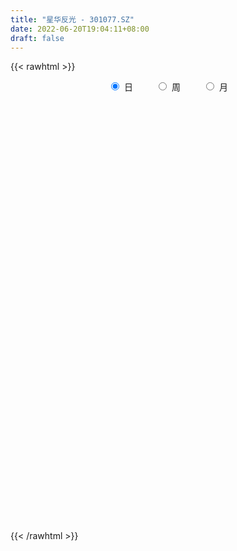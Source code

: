 ```yaml
---
title: "星华反光 - 301077.SZ"
date: 2022-06-20T19:04:11+08:00
draft: false
---
```

{{< rawhtml >}}
    <div style="text-align: center">
        <label style="padding: 1rem;"><input style="margin-right: .5rem" type="radio" name="period" value="D" checked onclick="period_change(this)">日</label>
        <label style="padding: 1rem;"><input style="margin-right: .5rem" type="radio" name="period" value="W" onclick="period_change(this)">周</label>
        <label style="padding: 1rem;"><input style="margin-right: .5rem" type="radio" name="period" value="M" onclick="period_change(this)">月</label>
    </div>
    <div id="chart" style="height: 700px;"></div> 
    <script type="text/javascript">
        const D_v = [69848.27,49974.38,35508.04,29360.31,27791.47,21966.24,17944.95,22926.25,16722.47,16432.07,16468.19,14114.3,10423.95,16427.89,13972.43,12069.68,9568.3,14312.41,18096.61,11656.69,15908.78,12917.86,9851.28,32698.77,18167.44,28703.83,31252.49,30876.02,29233.3,16749.63,12951.19,9727.98,13251.62,15409.76,15729.26,35309.49,19834.56,16283.53,14687.84,11294.59,13299.86,6342.0,10678.72,9332.73,4594.08,7747.98,4587.55,6183.71,5731.47,9181.47,12844.63,10219.67,11370.07,4232.0,5123.0,5406.63,8966.0,3273.6,3128.0,4194.47,3950.0,4565.22,5319.6,5850.76,3959.0,4328.39,16252.04,12553.39,7716.0,6882.0,7692.0,5753.6,11682.0,3621.0,7227.0,3391.0,2991.47,6142.0,3037.01,3853.01,3383.0,2912.44,2396.0,2441.95,2471.0,4113.8,2348.33,2687.01,3645.01,2657.0,2589.0,2110.0,3156.0,3644.0,5449.0,3078.59,3279.55,2553.0,3152.0,9157.55,5252.0,5045.0,5612.0,4189.0,3243.0,4435.9,3093.04,3959.0,3206.0,2993.0,2230.0,2722.0,12288.32,5969.0,4289.0,3638.1,4391.96,3071.04,4019.2,7774.28,4134.0,2792.88,3264.0,3074.0,2767.0,2288.0,2402.0,2407.0,4585.12,2821.0,2187.0,3235.87,5242.87,9361.87,56780.09,49639.45,38528.58,23022.31,26236.35,22243.35,18687.68,16970.93,13784.68,14914.29,13698.0,11948.78,9511.77,9349.77,9711.4,27976.47,16002.77,17379.49,20178.83,28572.0,24552.04,22117.32,13879.0,22333.1,16269.0,17930.45,19926.68,21456.32,17045.84,13638.44,9863.0,11393.44,13144.54,11224.44,9036.59,9211.66,12560.57]
const D_histogram = [0.0,-0.6962507123,-1.3747212052,-1.6561794979,-1.7857789295,-1.8348592668,-1.732904942,-1.4668423835,-1.2616865651,-1.1038612327,-1.0140062823,-0.9117171726,-0.7921552164,-0.5756080452,-0.4889162422,-0.4710910408,-0.3724845382,-0.1580047755,0.0639738288,0.2661067344,0.4516180316,0.5342704793,0.6266745843,0.9678074341,1.1282144533,1.3366734854,1.5708489217,1.8059249328,1.5286248411,1.3796571688,1.1460353987,0.9583336023,0.8453595562,0.8112987291,0.7679233392,0.9145153699,0.8908849701,0.6812749597,0.4481330117,0.3601371581,0.1141901784,-0.0170991814,-0.2546732138,-0.4577615687,-0.5254371486,-0.4575446633,-0.4054761428,-0.3147151782,-0.213315729,-0.0851887318,0.0933732363,0.1395347906,-0.0225574768,-0.0775252344,-0.1273852455,-0.1819887419,-0.3288237808,-0.3788785223,-0.3596803423,-0.3157695112,-0.2496551486,-0.1418883736,-0.0229132431,-0.0486018551,-0.0128957986,0.0013747941,0.2241824788,0.3529934478,0.4351155451,0.390141657,0.3595104739,0.3565243065,0.1462094482,0.043189501,-0.1723492613,-0.286538584,-0.3560920346,-0.5591367986,-0.6175911234,-0.7041151659,-0.6482916397,-0.4963998926,-0.3332451244,-0.1727387523,-0.08764484,-0.0145120481,0.0460467262,0.06864139,0.1477865975,0.1819478121,0.2029392174,0.2338965736,0.1802379086,0.2182590284,0.1446885722,0.1272315029,0.0894108153,0.1095285209,0.1487022319,0.2561396554,0.2757031657,0.2825692628,0.1285868628,-0.045681186,-0.1270596783,-0.185228158,-0.3038733177,-0.5103096455,-0.5472741238,-0.4958916716,-0.4015473935,-0.2517589419,-0.0259960805,0.0837244172,0.1466780868,0.1460522914,0.0452874377,-0.0639239958,0.0080451463,0.1891455087,0.2774746613,0.3126046621,0.2486569161,0.2447336962,0.1070492116,0.0399182223,-0.0848622125,-0.1682039814,-0.3286723649,-0.3298481533,-0.2463234175,-0.1301197104,-0.0317754871,0.1224057741,0.8629040965,0.6901325074,0.7578039688,0.6384158091,0.7154632417,0.8620998109,0.9322971132,0.8951721739,0.8653522718,0.7388700122,0.5937622795,0.5242823769,0.4580649441,0.327396492,0.234549003,0.3260928714,0.3662088686,0.2805321787,0.0758288058,-2.0576722631,-3.3601104706,-4.0287059974,-4.2270721446,-4.127905362,-3.8208100894,-3.3907793099,-2.874897053,-2.4003623483,-1.9437068749,-1.5311680001,-1.1114480215,-0.7098871493,-0.3391405614,-0.0401933104,0.2026390434,0.4047662578,0.6126197275]
const D_fast = [0.0,-0.8703133903,-1.8924641845,-2.5879673517,-3.1640115157,-3.6718066697,-4.0030785804,-4.1037266178,-4.2139924406,-4.3321324164,-4.4957790366,-4.6214192201,-4.6998960679,-4.627250908,-4.6627881655,-4.7627357244,-4.7572503563,-4.5822717874,-4.344299726,-4.0756401368,-3.7772243317,-3.5610042641,-3.311931513,-2.7288468047,-2.2863861723,-1.7437587688,-1.116871102,-0.4303138577,-0.3254577391,-0.1295111192,-0.0766240397,-0.0247424355,0.0736234074,0.2423872626,0.3909927075,0.7662135807,0.9653044234,0.926013153,0.8049044578,0.8069428938,0.5895434587,0.4539793036,0.1527369677,-0.1647917794,-0.3638266465,-0.410320327,-0.4596208422,-0.4475386721,-0.3994681551,-0.2926383409,-0.0907330638,-0.0096878117,-0.1774194483,-0.2517685146,-0.3334748371,-0.4335755189,-0.662616503,-0.8073908751,-0.8781127807,-0.9131443274,-0.909443752,-0.8371490704,-0.7239022506,-0.7617413264,-0.7292592196,-0.7146449283,-0.4357916239,-0.2187322929,-0.0278313094,0.0247302168,0.0839766522,0.1701215614,-0.0036409349,-0.0958635068,-0.3544895845,-0.5403135532,-0.6988900124,-1.041718976,-1.2545710817,-1.5171239157,-1.6233732994,-1.5955815254,-1.5157380384,-1.3984163544,-1.335233652,-1.2657288721,-1.1936584164,-1.153903405,-1.0378115482,-0.9581633806,-0.8864371709,-0.7970056713,-0.8056048591,-0.7130189822,-0.7504172954,-0.736066489,-0.7515344727,-0.7040346369,-0.6276853679,-0.4562130305,-0.3677237288,-0.290215316,-0.4120510004,-0.5977393457,-0.7108827576,-0.8153582768,-1.0099717659,-1.343985505,-1.5177685143,-1.59035898,-1.5964015503,-1.5095528341,-1.2902889929,-1.1596373908,-1.0600141996,-1.0241269221,-1.1135699164,-1.2387623488,-1.1647819201,-0.9363951806,-0.7786973626,-0.6654161963,-0.6671997133,-0.6099395091,-0.7208616909,-0.7780131246,-0.9240091125,-1.0494018767,-1.2920383515,-1.3756761782,-1.3537322968,-1.2700585173,-1.1796581657,-0.994875461,-0.0386511145,-0.0388895767,0.2182328768,0.2584486695,0.5143619125,0.8765234344,1.179795015,1.3664631192,1.552981285,1.6112165285,1.6145493656,1.6761400572,1.7244388605,1.6756195314,1.6414092931,1.8144763794,1.9461445937,1.9306009486,1.744854777,-0.9030643577,-3.0455301828,-4.7213022089,-5.9764363922,-6.9092459502,-7.5573531999,-7.9750172479,-8.1778592543,-8.3034151367,-8.332686382,-8.3029395072,-8.161081534,-7.9369924492,-7.6510310015,-7.3621320781,-7.0686399635,-6.7653211846,-6.4043127831]
const D_slow = [0.0,-0.1740626781,-0.5177429794,-0.9317878538,-1.3782325862,-1.8369474029,-2.2701736384,-2.6368842343,-2.9523058755,-3.2282711837,-3.4817727543,-3.7097020474,-3.9077408515,-4.0516428628,-4.1738719234,-4.2916446836,-4.3847658181,-4.424267012,-4.4082735548,-4.3417468712,-4.2288423633,-4.0952747434,-3.9386060974,-3.6966542388,-3.4146006255,-3.0804322542,-2.6877200237,-2.2362387905,-1.8540825802,-1.509168288,-1.2226594384,-0.9830760378,-0.7717361488,-0.5689114665,-0.3769306317,-0.1483017892,0.0744194533,0.2447381932,0.3567714462,0.4468057357,0.4753532803,0.4710784849,0.4074101815,0.2929697893,0.1616105022,0.0472243363,-0.0541446994,-0.1328234939,-0.1861524262,-0.2074496091,-0.1841063,-0.1492226024,-0.1548619716,-0.1742432802,-0.2060895916,-0.251586777,-0.3337927222,-0.4285123528,-0.5184324384,-0.5973748162,-0.6597886033,-0.6952606967,-0.7009890075,-0.7131394713,-0.7163634209,-0.7160197224,-0.6599741027,-0.5717257407,-0.4629468545,-0.3654114402,-0.2755338217,-0.1864027451,-0.1498503831,-0.1390530078,-0.1821403232,-0.2537749692,-0.3427979778,-0.4825821775,-0.6369799583,-0.8130087498,-0.9750816597,-1.0991816329,-1.182492914,-1.2256776021,-1.2475888121,-1.2512168241,-1.2397051425,-1.222544795,-1.1855981456,-1.1401111926,-1.0893763883,-1.0309022449,-0.9858427677,-0.9312780106,-0.8951058676,-0.8632979919,-0.840945288,-0.8135631578,-0.7763875998,-0.712352686,-0.6434268945,-0.5727845788,-0.5406378631,-0.5520581596,-0.5838230792,-0.6301301187,-0.7060984482,-0.8336758595,-0.9704943905,-1.0944673084,-1.1948541568,-1.2577938922,-1.2642929124,-1.2433618081,-1.2066922864,-1.1701792135,-1.1588573541,-1.1748383531,-1.1728270665,-1.1255406893,-1.056172024,-0.9780208584,-0.9158566294,-0.8546732053,-0.8279109025,-0.8179313469,-0.8391469,-0.8811978954,-0.9633659866,-1.0458280249,-1.1074088793,-1.1399388069,-1.1478826787,-1.1172812351,-0.901555211,-0.7290220841,-0.5395710919,-0.3799671397,-0.2011013292,0.0144236235,0.2474979018,0.4712909453,0.6876290132,0.8723465163,1.0207870861,1.1518576804,1.2663739164,1.3482230394,1.4068602901,1.488383508,1.5799357251,1.6500687698,1.6690259713,1.1546079055,0.3145802878,-0.6925962115,-1.7493642477,-2.7813405882,-3.7365431105,-4.584237938,-5.3029622013,-5.9030527883,-6.3889795071,-6.7717715071,-7.0496335125,-7.2271052998,-7.3118904402,-7.3219387677,-7.2712790069,-7.1700874424,-7.0169325106]
const D_data = [['2021-09-30', 79.0, 73.8, 73.48, 95.0],['2021-10-08', 70.0, 62.89, 62.85, 70.0],['2021-10-11', 61.18, 58.5, 58.36, 61.66],['2021-10-12', 58.0, 59.55, 57.38, 60.97],['2021-10-13', 58.23, 58.79, 57.47, 61.28],['2021-10-14', 57.67, 57.63, 57.01, 58.56],['2021-10-15', 57.85, 57.94, 57.1, 58.3],['2021-10-18', 58.0, 59.36, 57.32, 60.66],['2021-10-19', 58.44, 58.38, 57.92, 59.33],['2021-10-20', 58.8, 57.38, 57.25, 58.8],['2021-10-21', 57.1, 55.87, 55.85, 57.7],['2021-10-22', 55.07, 55.26, 54.58, 55.98],['2021-10-25', 55.14, 54.85, 54.03, 55.19],['2021-10-26', 54.46, 55.86, 54.4, 56.48],['2021-10-27', 55.18, 54.04, 54.02, 55.48],['2021-10-28', 54.22, 52.47, 52.35, 54.8],['2021-10-29', 52.9, 52.84, 52.21, 53.35],['2021-11-01', 53.0, 54.3, 52.4, 55.19],['2021-11-02', 54.04, 54.91, 54.01, 55.9],['2021-11-03', 54.75, 55.32, 54.51, 56.0],['2021-11-04', 55.45, 55.84, 54.6, 56.3],['2021-11-05', 55.71, 55.08, 54.83, 56.24],['2021-11-08', 55.0, 55.57, 54.6, 55.57],['2021-11-09', 56.48, 59.96, 56.45, 60.8],['2021-11-10', 58.61, 59.39, 58.6, 59.98],['2021-11-11', 59.09, 61.52, 58.7, 62.85],['2021-11-12', 61.07, 63.8, 60.03, 64.96],['2021-11-15', 63.05, 66.09, 62.65, 66.09],['2021-11-16', 65.0, 60.6, 60.54, 65.47],['2021-11-17', 60.73, 61.98, 60.68, 62.45],['2021-11-18', 61.22, 60.7, 60.63, 62.33],['2021-11-19', 60.6, 60.82, 60.2, 61.5],['2021-11-22', 60.84, 61.54, 60.27, 62.24],['2021-11-23', 61.6, 62.7, 60.81, 62.72],['2021-11-24', 62.93, 62.94, 61.72, 63.08],['2021-11-25', 63.16, 66.24, 62.88, 67.49],['2021-11-26', 65.5, 65.16, 63.9, 65.73],['2021-11-29', 63.59, 62.85, 62.54, 63.86],['2021-11-30', 62.99, 61.85, 61.56, 63.75],['2021-12-01', 61.77, 63.18, 61.27, 63.3],['2021-12-02', 62.8, 60.55, 60.36, 62.83],['2021-12-03', 60.88, 61.07, 60.51, 61.38],['2021-12-06', 61.33, 58.69, 58.5, 61.33],['2021-12-07', 58.8, 57.69, 57.01, 59.6],['2021-12-08', 57.69, 58.29, 57.58, 58.7],['2021-12-09', 58.3, 59.61, 57.96, 59.78],['2021-12-10', 59.06, 59.39, 58.97, 59.85],['2021-12-13', 59.39, 59.96, 58.9, 60.19],['2021-12-14', 59.87, 60.38, 59.48, 60.51],['2021-12-15', 60.01, 61.19, 59.87, 61.2],['2021-12-16', 61.22, 62.63, 60.6, 62.65],['2021-12-17', 62.78, 61.65, 61.58, 63.3],['2021-12-20', 61.1, 58.75, 58.61, 61.1],['2021-12-21', 58.83, 59.44, 58.6, 59.48],['2021-12-22', 59.12, 59.11, 59.08, 59.99],['2021-12-23', 59.0, 58.61, 58.26, 59.43],['2021-12-24', 58.65, 56.66, 56.4, 59.08],['2021-12-27', 56.68, 57.0, 56.18, 57.28],['2021-12-28', 57.47, 57.42, 57.03, 57.47],['2021-12-29', 57.5, 57.55, 56.84, 57.96],['2021-12-30', 57.54, 57.81, 57.27, 58.14],['2021-12-31', 57.83, 58.55, 57.72, 58.88],['2022-01-04', 58.17, 59.14, 58.15, 59.15],['2022-01-05', 59.0, 57.45, 57.34, 59.06],['2022-01-06', 57.02, 58.12, 56.95, 58.65],['2022-01-07', 58.22, 57.88, 57.6, 58.55],['2022-01-10', 57.88, 61.13, 57.45, 61.2],['2022-01-11', 61.24, 61.05, 60.53, 61.71],['2022-01-12', 60.86, 61.28, 60.86, 61.7],['2022-01-13', 61.02, 60.06, 59.83, 61.27],['2022-01-14', 60.46, 60.29, 59.79, 62.27],['2022-01-17', 60.12, 60.8, 59.3, 61.17],['2022-01-18', 60.57, 57.8, 57.8, 60.8],['2022-01-19', 58.08, 58.35, 57.66, 58.56],['2022-01-20', 58.6, 56.0, 55.8, 58.6],['2022-01-21', 55.94, 56.16, 55.62, 56.39],['2022-01-24', 55.73, 55.92, 55.22, 56.16],['2022-01-25', 55.92, 53.08, 53.0, 55.92],['2022-01-26', 53.49, 53.63, 52.9, 53.8],['2022-01-27', 53.5, 52.25, 52.21, 53.53],['2022-01-28', 52.35, 53.28, 52.08, 53.58],['2022-02-07', 53.8, 54.44, 53.79, 54.98],['2022-02-08', 54.14, 54.94, 54.11, 54.99],['2022-02-09', 54.99, 55.41, 54.71, 55.45],['2022-02-10', 55.4, 54.85, 54.65, 55.4],['2022-02-11', 54.47, 54.91, 54.46, 55.99],['2022-02-14', 54.36, 54.95, 53.78, 55.1],['2022-02-15', 54.95, 54.57, 54.0, 55.49],['2022-02-16', 54.3, 55.47, 54.3, 55.8],['2022-02-17', 55.47, 55.18, 55.03, 55.8],['2022-02-18', 55.0, 55.16, 54.24, 55.26],['2022-02-21', 54.9, 55.45, 54.77, 55.5],['2022-02-22', 55.0, 54.35, 54.12, 55.02],['2022-02-23', 54.34, 55.48, 54.16, 55.49],['2022-02-24', 55.02, 54.0, 53.38, 55.99],['2022-02-25', 54.31, 54.44, 54.24, 55.19],['2022-02-28', 54.7, 54.0, 53.3, 54.7],['2022-03-01', 53.84, 54.64, 53.84, 54.85],['2022-03-02', 54.02, 55.03, 54.01, 55.05],['2022-03-03', 55.5, 56.34, 54.63, 57.48],['2022-03-04', 56.12, 55.7, 55.48, 56.83],['2022-03-07', 55.6, 55.75, 55.0, 56.34],['2022-03-08', 55.49, 53.42, 53.21, 56.1],['2022-03-09', 53.42, 52.23, 50.6, 53.83],['2022-03-10', 53.41, 52.55, 52.51, 53.69],['2022-03-11', 52.35, 52.25, 50.8, 52.37],['2022-03-14', 51.79, 50.72, 50.71, 51.79],['2022-03-15', 50.54, 48.3, 48.3, 50.86],['2022-03-16', 48.31, 49.21, 47.11, 49.84],['2022-03-17', 49.64, 49.79, 49.46, 50.84],['2022-03-18', 49.58, 50.2, 49.38, 50.49],['2022-03-21', 50.55, 51.12, 50.25, 51.21],['2022-03-22', 53.13, 52.8, 52.6, 56.56],['2022-03-23', 51.51, 52.1, 51.51, 53.26],['2022-03-24', 51.77, 51.9, 51.33, 52.88],['2022-03-25', 52.1, 51.22, 51.12, 52.98],['2022-03-28', 50.7, 49.6, 49.01, 50.7],['2022-03-29', 49.6, 48.75, 48.26, 49.92],['2022-03-30', 49.0, 50.73, 48.76, 50.95],['2022-03-31', 50.1, 52.7, 50.1, 52.88],['2022-04-01', 52.0, 52.3, 51.93, 52.93],['2022-04-06', 52.01, 52.06, 51.54, 52.47],['2022-04-07', 51.77, 50.83, 50.77, 52.06],['2022-04-08', 50.99, 51.47, 50.2, 52.2],['2022-04-11', 51.04, 49.43, 48.82, 51.27],['2022-04-12', 49.18, 49.7, 48.69, 49.75],['2022-04-13', 49.69, 48.32, 48.0, 49.7],['2022-04-14', 48.8, 48.05, 48.0, 48.9],['2022-04-15', 48.05, 46.09, 46.06, 48.05],['2022-04-18', 45.8, 47.24, 45.72, 47.3],['2022-04-19', 47.24, 48.14, 46.75, 48.43],['2022-04-20', 48.1, 48.78, 48.03, 48.99],['2022-04-21', 48.2, 48.91, 48.2, 50.24],['2022-04-22', 49.6, 50.17, 47.89, 52.0],['2022-04-25', 60.2, 60.2, 58.69, 60.2],['2022-04-26', 56.0, 50.8, 50.41, 57.5],['2022-04-27', 48.89, 54.02, 47.71, 54.95],['2022-04-28', 53.11, 52.03, 50.8, 53.29],['2022-04-29', 52.53, 54.88, 51.6, 56.25],['2022-05-05', 54.8, 56.98, 54.3, 57.58],['2022-05-06', 55.55, 57.35, 55.08, 58.3],['2022-05-09', 57.5, 56.88, 56.63, 59.08],['2022-05-10', 56.5, 57.58, 56.01, 57.66],['2022-05-11', 57.34, 56.7, 56.61, 57.89],['2022-05-12', 56.0, 56.4, 55.2, 56.83],['2022-05-13', 56.12, 57.37, 56.12, 57.99],['2022-05-16', 57.01, 57.61, 56.75, 57.68],['2022-05-17', 57.55, 56.77, 55.61, 57.55],['2022-05-18', 56.79, 57.06, 56.59, 57.8],['2022-05-19', 57.2, 59.8, 57.0, 61.33],['2022-05-20', 59.41, 60.01, 58.99, 60.89],['2022-05-23', 59.89, 58.8, 57.61, 60.37],['2022-05-24', 59.0, 56.9, 56.78, 59.0],['2022-05-25', 26.8, 25.78, 25.5, 26.8],['2022-05-26', 25.61, 24.8, 24.61, 25.91],['2022-05-27', 25.0, 24.4, 24.14, 25.22],['2022-05-30', 24.25, 24.45, 24.23, 24.65],['2022-05-31', 24.3, 24.23, 23.41, 24.39],['2022-06-01', 24.09, 24.28, 23.8, 24.7],['2022-06-02', 24.11, 24.33, 23.61, 24.37],['2022-06-06', 24.45, 24.75, 24.28, 24.94],['2022-06-07', 25.04, 24.0, 23.9, 25.04],['2022-06-08', 23.92, 23.68, 23.27, 24.18],['2022-06-09', 23.7, 23.15, 22.94, 23.7],['2022-06-10', 23.0, 23.45, 22.88, 23.59],['2022-06-13', 23.37, 23.7, 23.18, 23.94],['2022-06-14', 23.6, 23.95, 22.93, 23.95],['2022-06-15', 24.0, 23.67, 23.66, 24.08],['2022-06-16', 23.65, 23.46, 23.44, 23.82],['2022-06-17', 23.3, 23.37, 23.04, 23.54],['2022-06-20', 23.48, 23.95, 23.36, 24.1]]
const W_v = [69848.27,49974.38,132571.01,86663.28,62462.25,72892.35,120673.81,99538.12,99534.69,61907.82,36941.06,44160.95,35097.7,19111.29,19457.75,51095.43,31674.6,19406.49,14335.19,13926.35,17437.59,23394.1,22524.9,15481.04,28906.42,23390.48,9130.88,14449.12,22848.61,194206.78,40931.03,71316.68,72552.18,112799.68,70411.55,81930.28,54010.67,12560.57]
const W_histogram = [0.0,-0.6962507123,-1.4104590969,-1.9504022006,-2.3317765388,-2.29106587,-1.5691743524,-1.2012648226,-0.6046275457,-0.4325096977,-0.3807087585,-0.1547263098,-0.2937420491,-0.2145091219,-0.1655199895,0.0588804851,-0.0360397749,-0.2462739864,-0.229384952,-0.1585703795,-0.1192102614,0.0250021703,-0.0732640346,-0.2288481617,-0.2157602558,-0.0933172558,-0.0304303149,-0.2984696088,-0.1554806206,0.2781967128,0.7277521535,1.0056812745,1.3263789675,-0.786977057,-2.0452917293,-2.7487507867,-3.0102415176,-2.9320266802]
const W_fast = [0.0,-0.8703133903,-1.9371365492,-2.9646802031,-3.928998676,-4.4610544747,-4.1314565452,-4.063863221,-3.6183828306,-3.554392407,-3.5977686574,-3.4104677862,-3.6229190377,-3.5973133911,-3.589704256,-3.3505836601,-3.4545138638,-3.7263165719,-3.7667737755,-3.7356017979,-3.7260442452,-3.5755812708,-3.6921634844,-3.904959652,-3.94581181,-3.846698124,-3.7914187617,-4.1340754578,-4.0299566248,-3.5267301132,-2.8952366341,-2.3658871945,-1.7135947596,-4.0236950484,-5.793332653,-7.183979407,-8.1980305174,-8.85282235]
const W_slow = [0.0,-0.1740626781,-0.5266774523,-1.0142780024,-1.5972221372,-2.1699886047,-2.5622821928,-2.8625983984,-3.0137552849,-3.1218827093,-3.2170598989,-3.2557414764,-3.3291769886,-3.3828042691,-3.4241842665,-3.4094641452,-3.4184740889,-3.4800425855,-3.5373888235,-3.5770314184,-3.6068339838,-3.6005834412,-3.6188994498,-3.6761114902,-3.7300515542,-3.7533808681,-3.7609884469,-3.8356058491,-3.8744760042,-3.804926826,-3.6229887876,-3.371568469,-3.0399737271,-3.2367179914,-3.7480409237,-4.4352286204,-5.1877889998,-5.9207956698]
const W_data = [['2021-09-30', 79.0, 73.8, 73.48, 95.0],['2021-10-08', 70.0, 62.89, 62.85, 70.0],['2021-10-15', 61.18, 57.94, 57.01, 61.66],['2021-10-22', 58.0, 55.26, 54.58, 60.66],['2021-10-29', 55.14, 52.84, 52.21, 56.48],['2021-11-05', 53.0, 55.08, 52.4, 56.3],['2021-11-12', 55.0, 63.8, 54.6, 64.96],['2021-11-19', 63.05, 60.82, 60.2, 66.09],['2021-11-26', 60.84, 65.16, 60.27, 67.49],['2021-12-03', 63.59, 61.07, 60.36, 63.86],['2021-12-10', 61.33, 59.39, 57.01, 61.33],['2021-12-17', 59.39, 61.65, 58.9, 63.3],['2021-12-24', 61.1, 56.66, 56.4, 61.1],['2021-12-31', 56.68, 58.55, 56.18, 58.88],['2022-01-07', 58.17, 57.88, 56.95, 59.15],['2022-01-14', 57.88, 60.29, 57.45, 62.27],['2022-01-21', 60.12, 56.16, 55.62, 61.17],['2022-01-28', 55.73, 53.28, 52.08, 56.16],['2022-02-11', 53.8, 54.91, 53.79, 55.99],['2022-02-18', 54.36, 55.16, 53.78, 55.8],['2022-02-25', 54.9, 54.44, 53.38, 55.99],['2022-03-04', 54.7, 55.7, 53.3, 57.48],['2022-03-11', 55.6, 52.25, 50.6, 56.34],['2022-03-18', 51.79, 50.2, 47.11, 51.79],['2022-03-25', 50.55, 51.22, 50.25, 56.56],['2022-04-01', 50.7, 52.3, 48.26, 52.93],['2022-04-08', 52.01, 51.47, 50.2, 52.47],['2022-04-15', 51.04, 46.09, 46.06, 51.27],['2022-04-22', 45.8, 50.17, 45.72, 52.0],['2022-04-29', 60.2, 54.88, 47.71, 60.2],['2022-05-06', 54.8, 57.35, 54.3, 58.3],['2022-05-13', 57.5, 57.37, 55.2, 59.08],['2022-05-20', 57.01, 60.01, 55.61, 61.33],['2022-05-27', 59.89, 24.4, 24.14, 60.37],['2022-06-02', 24.25, 24.33, 23.41, 24.7],['2022-06-10', 24.45, 23.45, 22.88, 25.04],['2022-06-17', 23.37, 23.37, 22.93, 24.08],['2022-06-24', 23.48, 23.95, 23.36, 24.1]]
const M_v = [69848.27,331670.92,423610.34,166247.45,121634.27,48978.68,106283.39,244769.39,333811.6699999999,182700.97]
const M_histogram = [0.0,-1.3376182336,-1.5278454168,-1.7710512679,-2.1563980826,-2.2234529092,-2.211337341,-1.9231088662,-3.5676783326,-4.3912031443]
const M_fast = [0.0,-1.672022792,-2.2442113295,-2.9301799975,-3.8546263328,-4.4775443867,-5.0182631538,-5.2108118955,-7.7473009451,-9.6686265429]
const M_slow = [0.0,-0.3344045584,-0.7163659126,-1.1591287296,-1.6982282502,-2.2540914775,-2.8069258128,-3.2877030293,-4.1796226125,-5.2774233986]
const M_data = [['2021-09-30', 79.0, 73.8, 73.48, 95.0],['2021-10-29', 70.0, 52.84, 52.21, 70.0],['2021-11-30', 53.0, 61.85, 52.4, 67.49],['2021-12-31', 61.77, 58.55, 56.18, 63.3],['2022-01-28', 58.17, 53.28, 52.08, 62.27],['2022-02-28', 53.8, 54.0, 53.3, 55.99],['2022-03-31', 53.84, 52.7, 47.11, 57.48],['2022-04-29', 52.0, 54.88, 45.72, 60.2],['2022-05-31', 54.8, 24.23, 23.41, 61.33],['2022-06-30', 24.09, 23.95, 22.88, 25.04]]
        const D_a = [null,null,null,null,null,null,null,null,null,null,null,null,null,null,null,null,52.21,null,null,null,null,null,null,null,null,null,null,null,null,null,null,null,null,null,null,67.49,null,null,null,null,null,null,null,57.01,null,null,null,null,null,null,null,63.3,null,null,null,null,null,56.18,null,null,null,null,null,null,null,null,null,61.71,null,null,null,null,null,null,null,null,null,null,null,null,52.08,null,null,null,null,null,null,null,null,null,null,null,null,null,null,null,null,null,null,57.48,null,null,null,null,null,null,null,null,47.11,null,null,null,56.56,null,null,null,null,null,null,null,null,null,null,null,null,null,null,null,null,45.72,null,null,null,null,60.2,null,null,null,null,null,null,null,null,null,55.2,null,null,null,null,61.33,null,null,null,null,null,null,null,null,null,null,null,null,null,null,22.88,null,null,null,null,null,null]
const W_a = [null,null,null,null,52.21,null,null,null,null,null,null,63.3,null,null,null,null,null,null,null,null,null,null,null,null,null,null,null,null,null,null,null,null,null,null,null,22.88,null,null]
const M_a = [null,null,null,null,null,null,null,null,null,null]
        const D_b = [[{ coord: ['2021-10-29', 63.3] }, { coord: ['2022-03-03', 57.01] }],[{ coord: ['2022-03-16', 56.56] }, { coord: ['2022-05-19', 47.11] }]]
const W_b = []
const M_b = []
    </script>
{{< /rawhtml >}}